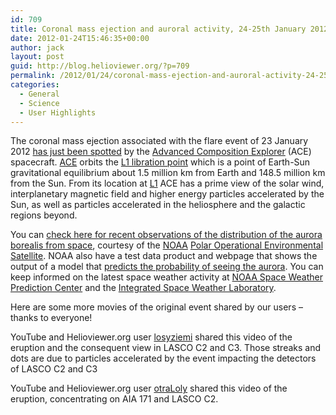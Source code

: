 ```yaml
---
id: 709
title: Coronal mass ejection and auroral activity, 24-25th January 2012
date: 2012-01-24T15:46:35+00:00
author: jack
layout: post
guid: http://blog.helioviewer.org/?p=709
permalink: /2012/01/24/coronal-mass-ejection-and-auroral-activity-24-25th-january-2012/
categories:
  - General
  - Science
  - User Highlights
---
```

The coronal mass ejection associated with the flare event of 23 January 2012 [has just been spotted](http://www.facebook.com/pages/NOAA-NWS-Space-Weather-Prediction-Center/232532740131296) by the [Advanced Composition Explorer](http://www.srl.caltech.edu/ACE/) (ACE) spacecraft. [ACE](http://science.nasa.gov/missions/ace/) orbits the [L1 libration point](http://en.wikipedia.org/wiki/Lagrangian_point) which is a point of Earth-Sun gravitational equilibrium about 1.5 million km from Earth and 148.5 million km from the Sun. From its location at [L1](http://helios.gsfc.nasa.gov/gloss_kl.html) ACE has a prime view of the solar wind, interplanetary magnetic field and higher energy particles accelerated by the Sun, as well as particles accelerated in the heliosphere and the galactic regions beyond. 

You can [check here for recent observations of the distribution of the aurora borealis from space](http://www.swpc.noaa.gov/pmap/), courtesy of the [NOAA](http://www.noaa.gov) [Polar Operational Environmental Satellite](http://www.oso.noaa.gov/poes/index.htm). NOAA also have a test data product and webpage that shows the output of a model that [predicts the probability of seeing the aurora](http://helios.swpc.noaa.gov/ovation/). You can keep informed on the latest space weather activity at [NOAA Space Weather Prediction Center](http://www.swpc.noaa.gov/) and the [Integrated Space Weather Laboratory](http://iswa.ccmc.gsfc.nasa.gov:8080/IswaSystemWebApp/).

Here are some more movies of the original event shared by our users &#8211; thanks to everyone!

YouTube and Helioviewer.org user [losyziemi](http://www.youtube.com/user/losyziemi) shared this video of the eruption and the consequent view in LASCO C2 and C3. Those streaks and dots are due to particles accelerated by the event impacting the detectors of LASCO C2 and C3  


YouTube and Helioviewer.org user [otraLoly](http://www.youtube.com/user/otraLoly) shared this video of the eruption, concentrating on AIA 171 and LASCO C2.  


